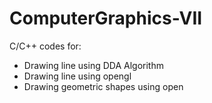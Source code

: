# ComputerGraphics-VII
C/C++ codes for:
- Drawing line using DDA Algorithm
- Drawing line using opengl
- Drawing geometric shapes using open
